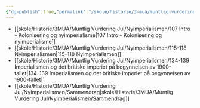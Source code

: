 ```yaml
---
{"dg-publish":true,"permalink":"/skole/historie/3-mua/muntlig-vurdering-jul/nyimperialismen/nyimperialismen/"}
---
```



- [[skole/Historie/3MUA/Muntlig Vurdering Jul/Nyimperialismen/107  Intro - Kolonisering og nyimperialisme\|107  Intro - Kolonisering og nyimperialisme]]
- [[skole/Historie/3MUA/Muntlig Vurdering Jul/Nyimperialismen/115-118 Nyimperialismen\|115-118 Nyimperialismen]]
- [[skole/Historie/3MUA/Muntlig Vurdering Jul/Nyimperialismen/134-139 Imperialismen og det britiske imperiet på begynnelsen av 1900-tallet\|134-139 Imperialismen og det britiske imperiet på begynnelsen av 1900-tallet]]
- [[skole/Historie/3MUA/Muntlig Vurdering Jul/Nyimperialismen/Sammendrag\|skole/Historie/3MUA/Muntlig Vurdering Jul/Nyimperialismen/Sammendrag]]


